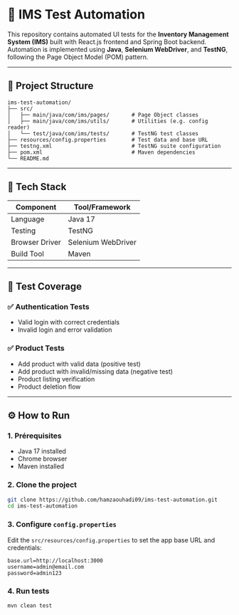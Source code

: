 # 🧪 IMS Test Automation

This repository contains automated UI tests for the **Inventory Management System (IMS)** built with React.js frontend and Spring Boot backend.  
Automation is implemented using **Java**, **Selenium WebDriver**, and **TestNG**, following the Page Object Model (POM) pattern.

---

## 📌 Project Structure

```
ims-test-automation/
├── src/
│   ├── main/java/com/ims/pages/       # Page Object classes
│   ├── main/java/com/ims/utils/       # Utilities (e.g. config reader)
│   └── test/java/com/ims/tests/       # TestNG test classes
├── resources/config.properties        # Test data and base URL
├── testng.xml                         # TestNG suite configuration
├── pom.xml                            # Maven dependencies
└── README.md
```

---

## 🚀 Tech Stack

| Component       | Tool/Framework         |
|----------------|------------------------|
| Language        | Java 17                |
| Testing         | TestNG                 |
| Browser Driver  | Selenium WebDriver     ||
| Build Tool      | Maven                  |

---

## 🧪 Test Coverage

### ✅ Authentication Tests
- Valid login with correct credentials
- Invalid login and error validation

### ✅ Product Tests
- Add product with valid data (positive test)
- Add product with invalid/missing data (negative test)
- Product listing verification
- Product deletion flow

---

## ⚙️ How to Run

### 1. Prérequisites

- Java 17 installed
- Chrome browser
- Maven installed

### 2. Clone the project

```bash
git clone https://github.com/hamzaouhadi09/ims-test-automation.git
cd ims-test-automation
```

### 3. Configure `config.properties`

Edit the `src/resources/config.properties` to set the app base URL and credentials:

```
base.url=http://localhost:3000
username=admin@email.com
password=admin123
```

### 4. Run tests

```bash
mvn clean test
```